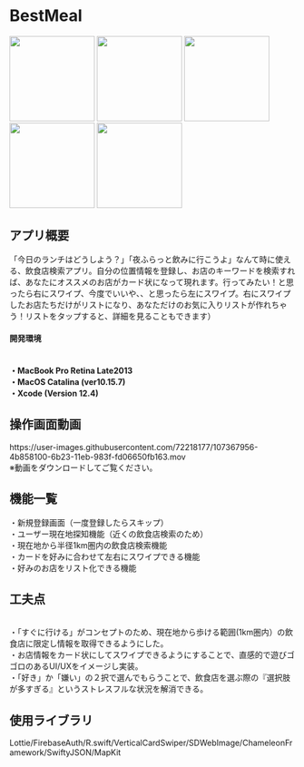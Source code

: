 <h1>BestMeal</h1>

<img src="https://user-images.githubusercontent.com/72218177/107189991-8efdc380-6a2d-11eb-9ce7-2c364e6a2b11.png" width="150px"> <img src="https://user-images.githubusercontent.com/72218177/107189995-91601d80-6a2d-11eb-9abb-517637a6fb1f.png" width="150px">
<img src="https://user-images.githubusercontent.com/72218177/107190004-93c27780-6a2d-11eb-8c94-30553fe657b7.png" width="150px">
<img src="https://user-images.githubusercontent.com/72218177/107190010-9624d180-6a2d-11eb-8775-6d5b34deddf1.png" width="150px">
<img src="https://user-images.githubusercontent.com/72218177/107190015-97ee9500-6a2d-11eb-91a6-9998347fa876.png" width="150px">



<h2>アプリ概要</h2>
「今日のランチはどうしよう？」「夜ふらっと飲みに行こうよ」なんて時に使える、飲食店検索アプリ。自分の位置情報を登録し、お店のキーワードを検索すれば、あなたにオススメのお店がカード状になって現れます。行ってみたい！と思ったら右にスワイプ、今度でいいや、、と思ったら左にスワイプ。右にスワイプしたお店たちだけがリストになり、あなただけのお気に入りリストが作れちゃう！リストをタップすると、詳細を見ることもできます）


<h4>開発環境<h4>
<br>・MacBook Pro Retina Late2013
<br>・MacOS Catalina (ver10.15.7)
<br>・Xcode (Version 12.4)

<h2>操作画面動画</h2>
https://user-images.githubusercontent.com/72218177/107367956-4b858100-6b23-11eb-983f-fd06650fb163.mov
<br>※動画をダウンロードしてご覧ください。

<h2>機能一覧</h2>
・新規登録画面（一度登録したらスキップ）
<br>・ユーザー現在地探知機能（近くの飲食店検索のため）
<br>・現在地から半径1km圏内の飲食店検索機能
<br>・カードを好みに合わせて左右にスワイプできる機能
<br>・好みのお店をリスト化できる機能

<h2>工夫点</h2>
<br>・「すぐに行ける」がコンセプトのため、現在地から歩ける範囲(1km圏内）の飲食店に限定し情報を取得できるようにした。
<br>・お店情報をカード状にしてスワイプできるようにすることで、直感的で遊びゴゴロのあるUI/UXをイメージし実装。
<br>・「好き」か「嫌い」の２択で選んでもらうことで、飲食店を選ぶ際の『選択肢が多すぎる』というストレスフルな状況を解消できる。

<h2>使用ライブラリ</h2>
Lottie/FirebaseAuth/R.swift/VerticalCardSwiper/SDWebImage/ChameleonFramework/SwiftyJSON/MapKit

